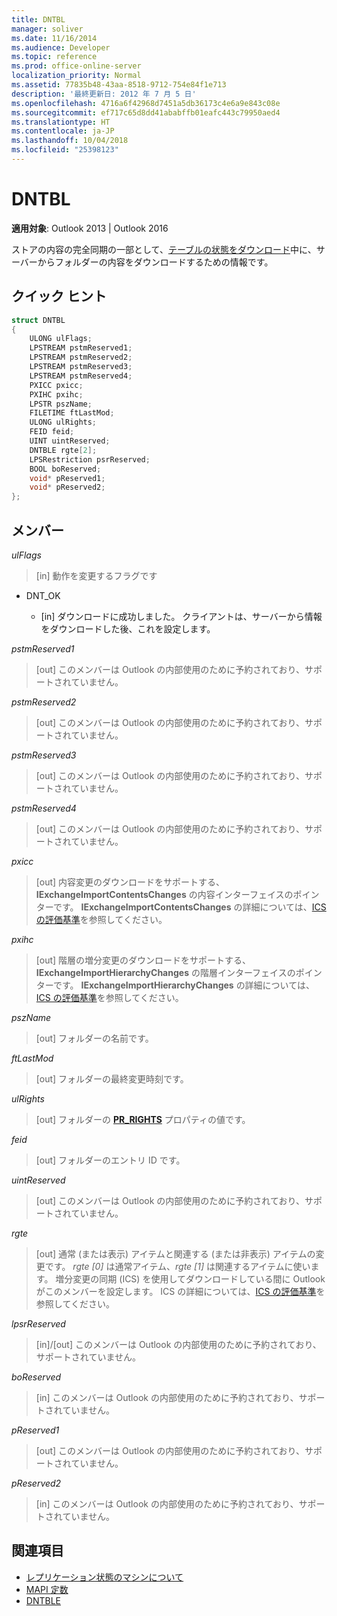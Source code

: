 ```yaml
---
title: DNTBL
manager: soliver
ms.date: 11/16/2014
ms.audience: Developer
ms.topic: reference
ms.prod: office-online-server
localization_priority: Normal
ms.assetid: 77835b48-43aa-8518-9712-754e84f1e713
description: '最終更新日: 2012 年 7 月 5 日'
ms.openlocfilehash: 4716a6f42968d7451a5db36173c4e6a9e843c08e
ms.sourcegitcommit: ef717c65d8dd41ababffb01eafc443c79950aed4
ms.translationtype: HT
ms.contentlocale: ja-JP
ms.lasthandoff: 10/04/2018
ms.locfileid: "25398123"
---
```

# <a name="dntbl"></a>DNTBL
 
**適用対象**: Outlook 2013 | Outlook 2016 
  
ストアの内容の完全同期の一部として、[テーブルの状態をダウンロード](download-table-state.md)中に、サーバーからフォルダーの内容をダウンロードするための情報です。
  
## <a name="quick-info"></a>クイック ヒント

```cpp
struct DNTBL 
{ 
    ULONG ulFlags; 
    LPSTREAM pstmReserved1; 
    LPSTREAM pstmReserved2; 
    LPSTREAM pstmReserved3; 
    LPSTREAM pstmReserved4; 
    PXICC pxicc; 
    PXIHC pxihc; 
    LPSTR pszName; 
    FILETIME ftLastMod; 
    ULONG ulRights; 
    FEID feid; 
    UINT uintReserved; 
    DNTBLE rgte[2]; 
    LPSRestriction psrReserved; 
    BOOL boReserved; 
    void* pReserved1; 
    void* pReserved2; 
};

```

## <a name="members"></a>メンバー

_ulFlags_
  
> [in] 動作を変更するフラグです 
    
  - DNT_OK
    
    - [in] ダウンロードに成功しました。 クライアントは、サーバーから情報をダウンロードした後、これを設定します。
    
_pstmReserved1_
  
> [out] このメンバーは Outlook の内部使用のために予約されており、サポートされていません。 
    
_pstmReserved2_
  
> [out] このメンバーは Outlook の内部使用のために予約されており、サポートされていません。 
    
_pstmReserved3_
  
> [out] このメンバーは Outlook の内部使用のために予約されており、サポートされていません。 
    
_pstmReserved4_
  
> [out] このメンバーは Outlook の内部使用のために予約されており、サポートされていません。 
    
_pxicc_
  
>  [out] 内容変更のダウンロードをサポートする、**IExchangeImportContentsChanges** の内容インターフェイスのポインターです。 **IExchangeImportContentsChanges** の詳細については、[ICS の評価基準](https://msdn.microsoft.com/library/aa579252%28EXCHG.80%29.aspx)を参照してください。
    
_pxihc_
  
>  [out] 階層の増分変更のダウンロードをサポートする、**IExchangeImportHierarchyChanges** の階層インターフェイスのポインターです。 **IExchangeImportHierarchyChanges** の詳細については、[ICS の評価基準](https://msdn.microsoft.com/library/aa579252%28EXCHG.80%29.aspx)を参照してください。
    
_pszName_
  
>  [out] フォルダーの名前です。 
    
_ftLastMod_
  
>  [out] フォルダーの最終変更時刻です。 
    
_ulRights_
  
>  [out] フォルダーの **[PR_RIGHTS](https://msdn.microsoft.com/library/ee238052%28v=EXCHG.80%29.aspx)** プロパティの値です。 
    
_feid_
  
>  [out] フォルダーのエントリ ID です。 
    
_uintReserved_
  
>  [out] このメンバーは Outlook の内部使用のために予約されており、サポートされていません。 
    
_rgte_
  
> [out] 通常 (または表示) アイテムと関連する (または非表示) アイテムの変更です。  *rgte [0]* は通常アイテム、*rgte [1]* は関連するアイテムに使います。 増分変更の同期 (ICS) を使用してダウンロードしている間に Outlook がこのメンバーを設定します。 ICS の詳細については、[ICS の評価基準](https://msdn.microsoft.com/library/aa579252%28EXCHG.80%29.aspx)を参照してください。
    
_lpsrReserved_
  
>  [in]/[out] このメンバーは Outlook の内部使用のために予約されており、サポートされていません。 
    
_boReserved_
  
>  [in] このメンバーは Outlook の内部使用のために予約されており、サポートされていません。 
    
_pReserved1_
  
>  [out] このメンバーは Outlook の内部使用のために予約されており、サポートされていません。 
    
_pReserved2_
  
>  [in] このメンバーは Outlook の内部使用のために予約されており、サポートされていません。 
    
## <a name="see-also"></a>関連項目

- [レプリケーション状態のマシンについて](about-the-replication-state-machine.md)  
- [MAPI 定数](mapi-constants.md) 
- [DNTBLE](dntble.md)

